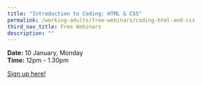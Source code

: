 ```yaml
---
title: "Introduction to Coding: HTML & CSS"
permalink: /working-adults/free-webinars/coding-html-and-css
third_nav_title: Free Webinars
description: ""
---
```

**Date:** 10 January, Monday
<br> **Time:** 12pm - 1.30pm

[Sign up here!](https://zoom.us/webinar/register/8916393827123/WN_TOZ7hNb-Sya34QNPCGRosA)

